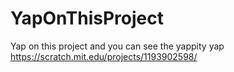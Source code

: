 # YapOnThisProject
Yap on this project and you can see the yappity yap https://scratch.mit.edu/projects/1193902598/

